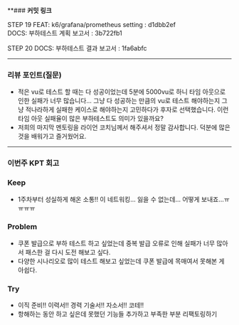 **### **커밋 링크**

STEP 19
FEAT: k6/grafana/prometheus setting : d1dbb2ef <br>
DOCS: 부하테스트 계획 보고서 : 3b722fb1

STEP 20
DOCS: 부하테스트 결과 보고서 : 1fa6abfc

---
### **리뷰 포인트(질문)**
- 적은 vu로 테스트 할 때는 다 성공이었는데 5분에 5000vu로 하니 타임 아웃으로 인한 실패가 너무 많습니다... 그냥 다 성공하는 만큼의 vu로 테스트 해야하는지 그냥 적나라하게 실패한 케이스로 해야하는지 고민하다가 후자로 선택했습니다. 이런 타임 아웃 실패율이 많은 부하테스트도 의미가 있을까요?
- 저희의 마지막 멘토링을 라이언 코치님께서 해주셔서 정말 감사합니다. 덕분에 많은 것을 배워가고 즐거웠어요.

---
### **이번주 KPT 회고**

### Keep
<!-- 유지해야 할 좋은 점 -->
- 1주차부터 성실하게 해온 소통!! 이 네트워킹... 잃을 수 없는데... 어떻게 보내죠...ㅠㅠㅠㅠ

### Problem
<!--개선이 필요한 점-->
- 쿠폰 발급으로 부하 테스트 하고 싶었는데 중복 발급 오류로 인해 실패가 너무 많아서 패스한 걸 다시 도전 해보고 싶다.
- 다양한 시나리오로 많이 테스트 해보고 싶었는데 쿠폰 발급에 목매여서 못해본 게 아쉽다.

### Try
<!-- 새롭게 시도할 점 -->
- 이직 준비!! 이력서!! 경력 기술서!! 자소서!! 코테!!
- 항해하는 동안 하고 싶은데 못했던 기능들 추가하고 부족한 부분 리팩토링하기